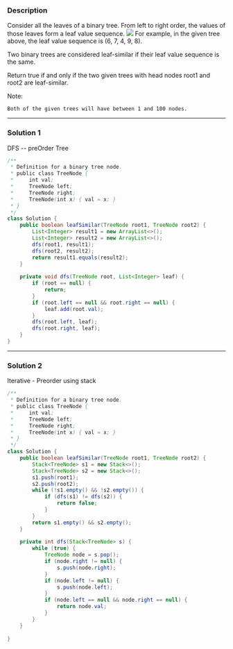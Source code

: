### **Description** ###
Consider all the leaves of a binary tree.  From left to right order, the values of those leaves form a leaf value sequence.
![](https://s3-lc-upload.s3.amazonaws.com/uploads/2018/07/16/tree.png)
For example, in the given tree above, the leaf value sequence is (6, 7, 4, 9, 8).

Two binary trees are considered leaf-similar if their leaf value sequence is the same.

Return true if and only if the two given trees with head nodes root1 and root2 are leaf-similar.

 

Note:

    Both of the given trees will have between 1 and 100 nodes.

---

### **Solution 1** ###
DFS -- preOrder Tree
```java
/**
 * Definition for a binary tree node.
 * public class TreeNode {
 *     int val;
 *     TreeNode left;
 *     TreeNode right;
 *     TreeNode(int x) { val = x; }
 * }
 */
class Solution {
    public boolean leafSimilar(TreeNode root1, TreeNode root2) {
        List<Integer> result1 = new ArrayList<>();
        List<Integer> result2 = new ArrayList<>();
        dfs(root1, result1);
        dfs(root2, result2);
        return result1.equals(result2);
    }
    
    private void dfs(TreeNode root, List<Integer> leaf) {
        if (root == null) {
            return;
        }
        if (root.left == null && root.right == null) {
            leaf.add(root.val);
        }
        dfs(root.left, leaf);
        dfs(root.right, leaf);
    }
}
```
---
### **Solution 2** ###
Iterative - Preorder using stack  
```java
/**
 * Definition for a binary tree node.
 * public class TreeNode {
 *     int val;
 *     TreeNode left;
 *     TreeNode right;
 *     TreeNode(int x) { val = x; }
 * }
 */
class Solution {
    public boolean leafSimilar(TreeNode root1, TreeNode root2) {
        Stack<TreeNode> s1 = new Stack<>();
        Stack<TreeNode> s2 = new Stack<>();
        s1.push(root1);
        s2.push(root2);
        while (!s1.empty() && !s2.empty()) {
            if (dfs(s1) != dfs(s2)) {
                return false;
            }
        }
        return s1.empty() && s2.empty();
    }
    
    private int dfs(Stack<TreeNode> s) {
        while (true) {
            TreeNode node = s.pop();
            if (node.right != null) {
                s.push(node.right);
            }
            if (node.left != null) {
                s.push(node.left);
            }
            if (node.left == null && node.right == null) {
                return node.val;
            }
        }
    }
    
}
```